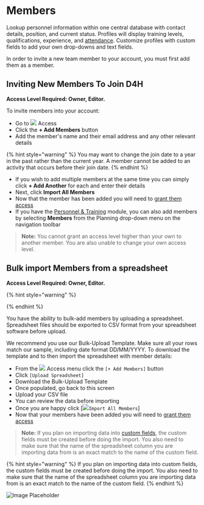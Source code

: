 # Members

Lookup personnel information within one central database with contact details, position, and current status. Profiles will display training levels, qualifications, experience, and [attendance](https://support.d4h.org/d4h-incident-reporting/members-attendance). Customize profiles with custom fields to add your own drop-downs and text fields.  
  
In order to invite a new team member to your account, you must first add them as a member.  


## Inviting New Members To Join D4H 

**Access Level Required: Owner, Editor.**  
  
To invite members into your account:  
  


* Go to ![](https://support.d4h.org/desk/file/10285715/image.png) Access 
* Click the **+ Add Members** button 
* Add the member's name and their email address and any other relevant details

{% hint style="warning" %}
You may want to change the join date to a year in the past rather than the current year. A member cannot be added to an activity that occurs before their join date.
{% endhint %}

* If you wish to add multiple members at the same time you can simply click **+ Add Another** for each and enter their details 
* Next, click **Import All Members** 
* Now that the member has been added you will need to [grant them access](granting-access-to-members.md) 
* If you have the [Personnel & Training](../getting-started.md) module, you can also add members by selecting **Members** from the Planning drop-down menu on the navigation toolbar 

> **Note:** You cannot grant an access level higher than your own to another member. You are also unable to change your own access level.

## Bulk import Members from a spreadsheet 

**Access Level Required: Owner, Editor.**



{% hint style="warning" %}

{% endhint %}

  
  
You have the ability to bulk-add members by uploading a spreadsheet. Spreadsheet files should be exported to CSV format from your spreadsheet software before upload.  
  
We recommend you use our Bulk-Upload Template. Make sure all your rows match our sample, including date format DD/MM/YYYY. To download the template and to then import the spreadsheet with member details:  
  


* From the ![](https://support.d4h.org/desk/file/10285715/image.png) Access menu click the `[+ Add Members]` button 
* Click `[Upload Spreadsheet]` 
* Download the Bulk-Upload Template 
* Once populated, go back to this screen 
* Upload your CSV file 
* You can review the data before importing 
* Once you are happy click \[![](https://support.d4h.org/desk/file/10285471/image.png)`Import All Members`\] 
* Now that your members have been added you will need to [grant them access](granting-access-to-members.md) 

> **Note:** If you plan on importing data into [custom fields](https://support.d4h.org/custom-fields3/custom-fields2), the custom fields must be created before doing the import. You also need to make sure that the name of the spreadsheet column you are importing data from is an exact match to the name of the custom field.



{% hint style="warning" %}
If you plan on importing data into custom fields, the custom fields must be created before doing the import. You also need to make sure that the name of the spreadsheet column you are importing data from is an exact match to the name of the custom field. 
{% endhint %}

  


![Image Placeholder](https://support.d4h.org/desk/file/10315464/2020-07-16%20at%2011.32.gif)

